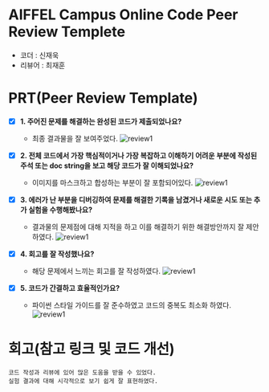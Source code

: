 # AIFFEL Campus Online Code Peer Review Templete
- 코더 : 신재욱
- 리뷰어 : 최재훈


# PRT(Peer Review Template)
- [x]  **1. 주어진 문제를 해결하는 완성된 코드가 제출되었나요?**
    - 최종 결과물을 잘 보여주었다.
    ![review1](\review1.png)
    
- [x]  **2. 전체 코드에서 가장 핵심적이거나 가장 복잡하고 이해하기 어려운 부분에 작성된 
주석 또는 doc string을 보고 해당 코드가 잘 이해되었나요?**
    - 이미지를 마스크하고 합성하는 부분이 잘 포함되어있다.
    ![review1](\review2.png)

- [x]  **3. 에러가 난 부분을 디버깅하여 문제를 해결한 기록을 남겼거나
새로운 시도 또는 추가 실험을 수행해봤나요?**
    - 결과물의 문제점에 대해 지적을 하고 이를 해결하기 위한 해결방안까지 잘 제안하였다.
    ![review1](\review3.png)

- [x]  **4. 회고를 잘 작성했나요?**
    - 해당 문제에서 느끼는 회고를 잘 작성하였다.
    ![review1](\review4.png)

- [x]  **5. 코드가 간결하고 효율적인가요?**
    - 파이썬 스타일 가이드를 잘 준수하였고 코드의 중복도 최소화 하였다.
    ![review1](\review5.png)


# 회고(참고 링크 및 코드 개선)
```
코드 작성과 리뷰에 있어 많은 도움을 받을 수 있었다.
실험 결과에 대해 시각적으로 보기 쉽게 잘 표현하였다.
```
